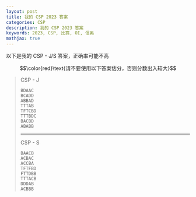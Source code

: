 ```yaml
---
layout: post
title: 我的 CSP 2023 答案
categories: CSP
description: 我的 CSP 2023 答案
keywords: 2023, CSP, 比赛, OI, 信奥
mathjax: true
---
```


以下是我的 CSP - J/S 答案，正确率可能不高

$$\color{red}\text{请不要使用以下答案估分，否则分数出入较大}$$

> 
> CSP - J
> 
> ```
> BDAAC
> BCADD
> ABBAD
> TTTAB
> TFTCBD
> TTTBDC
> BACBD
> ABABB
> ``` 
> 
> ---
>
> CSP - S
>
> ```
> BAACB
> ACBAC
> ACCBA
> TFTFBD
> FTTDBB
> TTTACB
> DDDAB
> ACBBB
> ```
> 